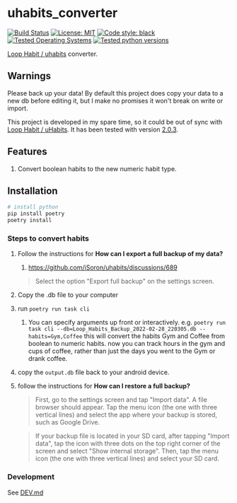 # uhabits_converter
[![Build Status](https://github.com/ConorSheehan1/uhabits_converter/workflows/ci/badge.svg)](https://github.com/ConorSheehan1/uhabits_converter/actions/)
[![License: MIT](https://img.shields.io/badge/License-MIT-yellow.svg)](https://opensource.org/licenses/MIT)
[![Code style: black](https://img.shields.io/badge/code%20style-black-000000.svg)](https://github.com/psf/black)
[![Tested Operating Systems](https://img.shields.io/badge/dynamic/yaml?url=https://raw.githubusercontent.com/ConorSheehan1/uhabits_converter/master/.github/workflows/ci.yml&label=os&query=$.jobs.build.strategy.matrix.os)](https://github.com/ConorSheehan1/uhabits_converter/blob/master/.github/workflows/ci.yml#L25)
[![Tested python versions](https://img.shields.io/badge/dynamic/yaml?url=https://raw.githubusercontent.com/ConorSheehan1/uhabits_converter/master/.github/workflows/ci.yml&label=Tested%20python%20versions&query=$.jobs.build.strategy.matrix.python)](https://github.com/ConorSheehan1/uhabits_converter/blob/master/.github/workflows/ci.yml#L26)

[Loop Habit / uhabits](https://github.com/iSoron/uhabits) converter.

## Warnings
Please back up your data! By default this project does copy your data to a new db before editing it, but I make no promises it won't break on write or import.

This project is developed in my spare time, so it could be out of sync with [Loop Habit / uHabits](https://github.com/iSoron/uhabits).
It has been tested with version [2.0.3](https://github.com/iSoron/uhabits/releases/tag/v2.0.3).


## Features
1. Convert boolean habits to the new numeric habit type.

## Installation
```bash
# install python
pip install poetry
poetry install
```

### Steps to convert habits
1. Follow the instructions for **How can I export a full backup of my data?**
    1. https://github.com/iSoron/uhabits/discussions/689 
    > Select the option "Export full backup" on the settings screen.
2. Copy the .db file to your computer
3. run `poetry run task cli`
    1. You can specify arguments up front or interactively. e.g.
    `poetry run task cli --db=Loop_Habits_Backup_2022-02-28_220305.db --habits=Gym,Coffee`
    this will convert the habits Gym and Coffee from boolean to numeric habits.
    now you can track hours in the gym and cups of coffee, rather than just the days you went to the Gym or drank coffee.
4. copy the `output.db` file back to your android device.
5. follow the instructions for **How can I restore a full backup?**
    > First, go to the settings screen and tap "Import data". A file browser should appear. Tap the menu icon (the one with three vertical lines) and select the app where your backup is stored, such as Google Drive.

    > If your backup file is located in your SD card, after tapping "Import data", tap the icon with three dots on the top right corner of the screen and select "Show internal storage". Then, tap the menu icon (the one with three vertical lines) and select your SD card.


### Development
See [DEV.md](./DEV.md)